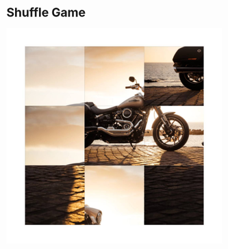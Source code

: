 # Shuffle Game
![Alt text](https://github.com/hirensojitra/shuffle-game/blob/master/shuffle.jpg "Shuffle Game")
